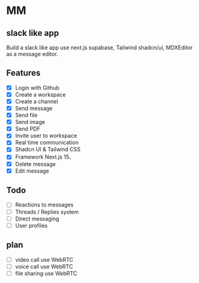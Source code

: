 # MM

## slack like app

Build a slack like app use next.js supabase, Tailwind shadcn/ui, MDXEditor as a message editor.

## Features

- [x] Login with Github
- [x] Create a workspace
- [x] Create a channel
- [x] Send message
- [x] Send file
- [x] Send image
- [x] Send PDF
- [x] Invite user to workspace
- [x] Real time communication
- [x] Shadcn UI & Tailwind CSS
- [x] Framework Next.js 15、
- [x] Delete message
- [x] Edit message

## Todo

- [ ] Reactions to messages
- [ ] Threads / Replies system
- [ ] Direct messaging
- [ ] User profiles

## plan

- [ ] video call use WebRTC
- [ ] voice call use WebRTC
- [ ] file sharing use WebRTC
